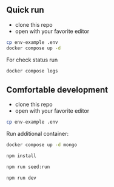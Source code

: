 ## Quick run

- clone this repo
- open with your favorite editor

```bash
cp env-example .env
docker compose up -d
```

For check status run

```bash
docker compose logs
```

## Comfortable development

- clone this repo
- open with your favorite editor

```bash
cp env-example .env
```

Run additional container:

```bash
docker compose up -d mongo
```

```bash
npm install

npm run seed:run

npm run dev
```
